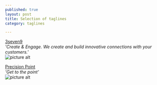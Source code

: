 ```yaml
---
published: true
layout: post
title: Selection of taglines
category: taglines

---
```


<u>3seven9</u> <br>
_'Create & Engage. We create and build innovative connections with your customers.'_
<br>
![picture alt](http://i.imgur.com/o1cdteE.png)

<u>Precision Point</u> <br>
_'Get to the point'_
<br>
![picture alt](http://i.imgur.com/yBjXoJQ.png)




